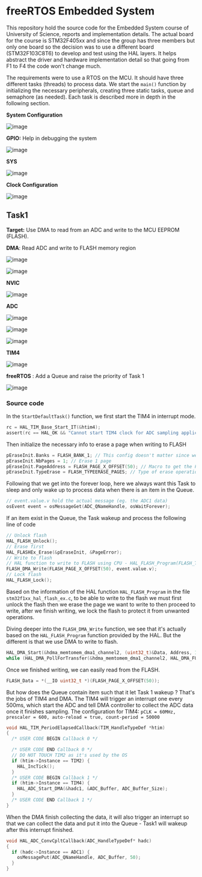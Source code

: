# freeRTOS Embedded System
This repository hold the source code for the Embedded System course of University of Science, reports and implementation details.
The actual board for the course is STM32F405xx and since the group has three members but only one board so the decision was to use
a different board (STM32F103C8T6) to develop and test using the HAL layers. It helps abstract the driver and hardware implementation detail so that
going from F1 to F4 the code won't change much.

The requirements were to use a RTOS on the MCU. It should have three different tasks (threads) to process data. We start the `main()`
function by initializing the necessary peripherals, creating three static tasks, queue and semaphore (as needed). Each task is 
described more in depth in the following section.

**System Configuration**

![image](https://github.com/user-attachments/assets/b6bee895-b7e2-4465-b5a9-0a9b13f7d4a1)

**GPIO:** Help in debugging the system

![image](https://github.com/user-attachments/assets/95f63264-2454-4240-8f3c-b26648f0cbd2)

**SYS**

![image](https://github.com/user-attachments/assets/83c25413-3396-4ba0-a05f-49a74c012fc7)

**Clock Configuration**

![image](https://github.com/user-attachments/assets/86e238da-a5c3-4c94-87a4-4b0622bf8251)

## Task1
**Target:** Use DMA to read from an ADC and write to the MCU EEPROM (FLASH).

**DMA**: Read ADC and write to FLASH memory region

![image](https://github.com/user-attachments/assets/ff3ade75-02d9-4605-9bec-8371382bbf93)

![image](https://github.com/user-attachments/assets/f3441dbc-efd4-4588-b36e-bedacd168b1c)

**NVIC**

![image](https://github.com/user-attachments/assets/7d63598e-1943-41b5-a6c1-8573e8028ea6)

**ADC**

![image](https://github.com/user-attachments/assets/64440aa4-cf40-4a16-8a5b-39280b4f5ac3)

![image](https://github.com/user-attachments/assets/4bb61e5c-26c7-47b4-967d-94532bc235ae)

![image](https://github.com/user-attachments/assets/0fa193cc-0e9d-4c65-b8f7-3f60f8611eb2)

**TIM4**

![image](https://github.com/user-attachments/assets/76b54786-c0da-4e55-ac8e-8c1151c7c110)

**freeRTOS** : Add a Queue and raise the priority of Task 1

![image](https://github.com/user-attachments/assets/8495d3c8-2df5-466f-a900-7c870c5d4819)

### Source code
In the `StartDefaultTask()` function, we first start the TIM4 in interrupt mode.
```c
rc = HAL_TIM_Base_Start_IT(&htim4);
assert(rc == HAL_OK && "Cannot start TIM4 clock for ADC sampling application");
```
Then initialize the necessary info to erase a page when writing to FLASH
```c
pEraseInit.Banks = FLASH_BANK_1; // This config doesn't matter since we only erasing a page
pEraseInit.NbPages = 1; // Erase 1 page
pEraseInit.PageAddress = FLASH_PAGE_X_OFFSET(50); // Macro to get the FLASH address based on the page, min is 0 and max is 63
pEraseInit.TypeErase = FLASH_TYPEERASE_PAGES; // Type of erase operation is page
```
Following that we get into the forever loop, here we always want this Task to sleep and only wake up to process data when there is
an item in the Queue.
```c
// event.value.v hold the actual message (eg. the ADC1 data)
osEvent event = osMessageGet(ADC_QNameHandle, osWaitForever);
```
If an item exist in the Queue, the Task wakeup and process the following line of code
```c
// Unlock flash
HAL_FLASH_Unlock();
// Erase first
HAL_FLASHEx_Erase(&pEraseInit, &PageError);
// Write to flash
// HAL function to write to FLASH using CPU - HAL_FLASH_Program(FLASH_TYPEPROGRAM_WORD, FLASH_PAGE_X_OFFSET(50), event.value.v);
FLASH_DMA_Write(FLASH_PAGE_X_OFFSET(50), event.value.v);
// Lock flash
HAL_FLASH_Lock();
```
Based on the information of the HAL function `HAL_FLASH_Program` in the file `stm32f1xx_hal_flash_ex.c`, to be able to write to the flash we must first unlock the flash
then we erase the page we want to write to then proceed to write, after we finish writing, we lock the flash to protect it from unwanted operations.

Diving deeper into the `FLASH_DMA_Write` function, we see that it's actually based on the `HAL_FLASH_Program` function provided by the HAL. But the different is that we use
DMA to write to flash.
```c
HAL_DMA_Start(&hdma_memtomem_dma1_channel2, (uint32_t)&Data, Address, 1);
while (HAL_DMA_PollForTransfer(&hdma_memtomem_dma1_channel2, HAL_DMA_FULL_TRANSFER, 100) != HAL_OK);
```
Once we finished writing, we can easily read from the FLASH.
```c
FLASH_Data = *(__IO uint32_t *)(FLASH_PAGE_X_OFFSET(50));
```
But how does the Queue contain item such that it let Task 1 wakeup ?
That's the jobs of TIM4 and DMA. The TIM4 will trigger an interrupt one every 500ms, which start the ADC and tell DMA controller to collect the ADC data once it finishes sampling.
The configuration for TIM4: `pCLK = 60MHz, prescaler = 600, auto-reload = true, count-period = 50000`
```c
void HAL_TIM_PeriodElapsedCallback(TIM_HandleTypeDef *htim)
{
  /* USER CODE BEGIN Callback 0 */

  /* USER CODE END Callback 0 */
  // DO NOT TOUCH TIM2 as it's used by the OS
  if (htim->Instance == TIM2) {
    HAL_IncTick();
  }
  /* USER CODE BEGIN Callback 1 */
  if (htim->Instance == TIM4) {
    HAL_ADC_Start_DMA(&hadc1, &ADC_Buffer, ADC_Buffer_Size);
  }
  /* USER CODE END Callback 1 */
}
```
When the DMA finish collecting the data, it will also trigger an interrupt so that we can collect the data and put it into the Queue - Task1 will wakeup after this interrupt finished.
```c
void HAL_ADC_ConvCpltCallback(ADC_HandleTypeDef* hadc)
{
  if (hadc->Instance == ADC1) {
    osMessagePut(ADC_QNameHandle, ADC_Buffer, 50);
  }
}
```
